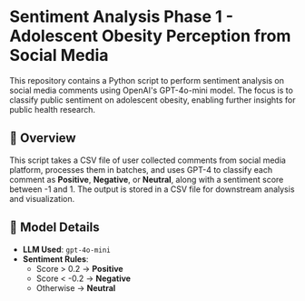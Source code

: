 # Sentiment Analysis Phase 1 - Adolescent Obesity Perception from Social Media

This repository contains a Python script to perform sentiment analysis on social media comments using OpenAI's GPT-4o-mini model. The focus is to classify public sentiment on adolescent obesity, enabling further insights for public health research.

## 📌 Overview

This script takes a CSV file of user collected comments from social media platform, processes them in batches, and uses GPT-4 to classify each comment as **Positive**, **Negative**, or **Neutral**, along with a sentiment score between -1 and 1. The output is stored in a CSV file for downstream analysis and visualization.

## 🧠 Model Details

- **LLM Used**: `gpt-4o-mini`
- **Sentiment Rules**:
  - Score > 0.2 → **Positive**
  - Score < -0.2 → **Negative**
  - Otherwise → **Neutral**
